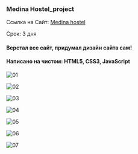 ### Medina Hostel_project
<p align="left">Cсылка на Сайт: <a href="https://tolebijaksybai.github.io/hostel_project/" target="_blank">Medina hostel</a></p>
<p align="left">Срок: 3 дня</p>
<h4 align="left">Верстал все сайт, придумал дизайн сайта сам!</h4>
<h4 align="left">Написано на чистом: <b>HTML5, CSS3, JavaScript</b></h4>

![01](https://user-images.githubusercontent.com/52714747/103363439-4cb79d00-4ae5-11eb-952f-6ca501ae75c9.png)

![02](https://user-images.githubusercontent.com/52714747/103363444-4de8ca00-4ae5-11eb-98d8-5ede4ecd694f.png)

![03](https://user-images.githubusercontent.com/52714747/103363449-4f19f700-4ae5-11eb-85ec-389329f269d1.png)

![04](https://user-images.githubusercontent.com/52714747/103363459-52ad7e00-4ae5-11eb-9a27-e4559ddc3808.png)

![05](https://user-images.githubusercontent.com/52714747/103363462-54774180-4ae5-11eb-87bd-bad3b121857b.png)

![06](https://user-images.githubusercontent.com/52714747/103363434-4aedd980-4ae5-11eb-9f72-ba3453828fd1.png)

![07](https://user-images.githubusercontent.com/52714747/103363438-4cb79d00-4ae5-11eb-8a73-c31bcbbcb9a1.png)

